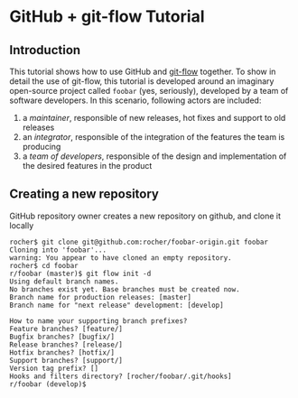 <!--*- mardown-mode, auto-fill, flyspell -*-->

# GitHub + git-flow Tutorial

## Introduction

This tutorial shows how to use GitHub
and [git-flow](https://github.com/petervanderdoes/gitflow-avh) together. To show
in detail the use of git-flow, this tutorial is developed around an imaginary
open-source project called `foobar` (yes, seriously), developed by a team of
software developers. In this scenario, following actors are included:

  1. a *maintainer*, responsible of new releases, hot fixes and support to old
     releases
  2. an *integrator*, responsible of the integration of the features the team is
     producing
  3. a *team of developers*, responsible of the design and implementation of the
     desired features in the product

## Creating a new repository
GitHub repository owner creates a new repository on github, and clone it locally

```{bash}
rocher$ git clone git@github.com:rocher/foobar-origin.git foobar
Cloning into 'foobar'...
warning: You appear to have cloned an empty repository.
rocher$ cd foobar
r/foobar (master)$ git flow init -d
Using default branch names.
No branches exist yet. Base branches must be created now.
Branch name for production releases: [master]
Branch name for "next release" development: [develop]

How to name your supporting branch prefixes?
Feature branches? [feature/]
Bugfix branches? [bugfix/]
Release branches? [release/]
Hotfix branches? [hotfix/]
Support branches? [support/]
Version tag prefix? []
Hooks and filters directory? [rocher/foobar/.git/hooks]
r/foobar (develop)$
```
